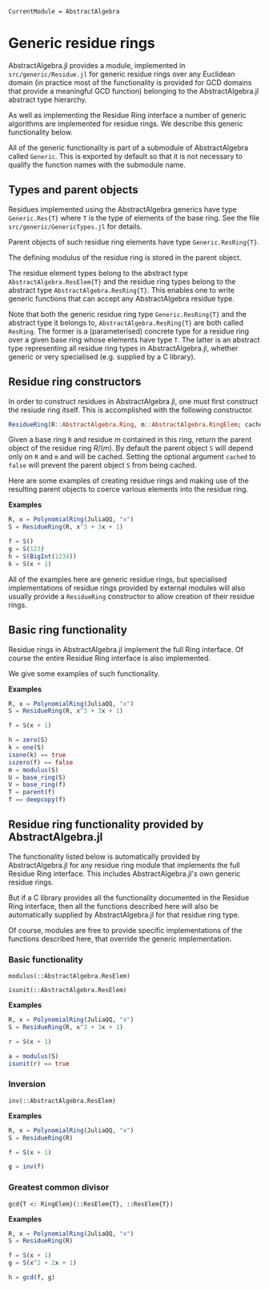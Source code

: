 ```@meta
CurrentModule = AbstractAlgebra
```

# Generic residue rings

AbstractAlgebra.jl provides a module, implemented in `src/generic/Residue.jl` for
generic residue rings over any Euclidean domain (in practice most of the functionality
is provided for GCD domains that provide a meaningful GCD function) belonging to the
AbstractAlgebra.jl abstract type hierarchy.

As well as implementing the Residue Ring interface a number of generic algorithms are
implemented for residue rings. We describe this generic functionality below.

All of the generic functionality is part of a submodule of AbstractAlgebra called
`Generic`. This is exported by default so that it is not necessary to qualify the
function names with the submodule name.

## Types and parent objects

Residues implemented using the AbstractAlgebra generics have type `Generic.Res{T}`
where `T` is the type of elements of the base ring. See the file
`src/generic/GenericTypes.jl` for details.

Parent objects of such residue ring elements have type `Generic.ResRing{T}`.

The defining modulus of the residue ring is stored in the parent object.

The residue element types belong to the abstract type `AbstractAlgebra.ResElem{T}`
and the residue ring types belong to the abstract type `AbstractAlgebra.ResRing{T}`.
This enables one to write generic functions that can accept any AbstractAlgebra
residue type.

Note that both the generic residue ring type `Generic.ResRing{T}` and the abstract
type it belongs to, `AbstractAlgebra.ResRing{T}` are both called `ResRing`. The 
former is a (parameterised) concrete type for a residue ring over a given base ring
whose elements have type `T`. The latter is an abstract type representing all
residue ring types in AbstractAlgebra.jl, whether generic or very specialised (e.g.
supplied by a C library).

## Residue ring constructors

In order to construct residues in AbstractAlgebra.jl, one must first construct the
resiude ring itself. This is accomplished with the following constructor.

```julia
ResidueRing(R::AbstractAlgebra.Ring, m::AbstractAlgebra.RingElem; cached::Bool = true)
```

Given a base ring `R` and residue $m$ contained in this ring, return the parent object
of the residue ring $R/(m)$. By default the parent object `S` will depend only on `R`
and `m` and will be cached. Setting the optional argument `cached` to `false` will
prevent the parent object `S` from being cached.

Here are some examples of creating residue rings and making use of the
resulting parent objects to coerce various elements into the residue ring.

**Examples**

```julia
R, x = PolynomialRing(JuliaQQ, "x")
S = ResidueRing(R, x^3 + 3x + 1)

f = S()
g = S(123)
h = S(BigInt(1234))
k = S(x + 1)
```

All of the examples here are generic residue rings, but specialised implementations
of residue rings provided by external modules will also usually provide a
`ResidueRing` constructor to allow creation of their residue rings.

## Basic ring functionality

Residue rings in AbstractAlgebra.jl implement the full Ring interface. Of course
the entire Residue Ring interface is also implemented.

We give some examples of such functionality.

**Examples**

```julia
R, x = PolynomialRing(JuliaQQ, "x")
S = ResidueRing(R, x^3 + 3x + 1)

f = S(x + 1)

h = zero(S)
k = one(S)
isone(k) == true
iszero(f) == false
m = modulus(S)
U = base_ring(S)
V = base_ring(f)
T = parent(f)
f == deepcopy(f)
```

## Residue ring functionality provided by AbstractAlgebra.jl

The functionality listed below is automatically provided by AbstractAlgebra.jl for
any residue ring module that implements the full Residue Ring interface.
This includes AbstractAlgebra.jl's own generic residue rings.

But if a C library provides all the functionality documented in the Residue Ring
interface, then all the functions described here will also be automatically supplied by
AbstractAlgebra.jl for that residue ring type.

Of course, modules are free to provide specific implementations of the functions
described here, that override the generic implementation.

### Basic functionality

```@docs
modulus(::AbstractAlgebra.ResElem)
```

```@docs
isunit(::AbstractAlgebra.ResElem)
```

**Examples**

```julia
R, x = PolynomialRing(JuliaQQ, "x")
S = ResidueRing(R, x^3 + 3x + 1)

r = S(x + 1)

a = modulus(S)
isunit(r) == true
```

### Inversion

```@docs
inv(::AbstractAlgebra.ResElem)
```

**Examples**

```julia
R, x = PolynomialRing(JuliaQQ, "x")
S = ResidueRing(R)

f = S(x + 1)

g = inv(f)
```

### Greatest common divisor

```@docs
gcd{T <: RingElem}(::ResElem{T}, ::ResElem{T})
```

**Examples**

```julia
R, x = PolynomialRing(JuliaQQ, "x")
S = ResidueRing(R)

f = S(x + 1)
g = S(x^2 + 2x + 1)

h = gcd(f, g)
```

